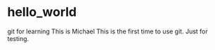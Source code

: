 # hello_world
git for learning
This is Michael
This is the first time to use git.
Just for testing.
